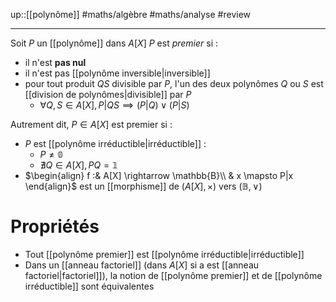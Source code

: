 up::[[polynôme]]
#maths/algèbre #maths/analyse #review 

----
Soit $P$ un [[polynôme]] dans $A[X]$
$P$ est _premier_ si :
 - il n'est **pas nul**
 - il n'est pas [[polynôme inversible|inversible]]
 - pour tout produit $QS$ divisible par $P$, l'un des deux polynômes $Q$ ou $S$ est [[division de polynômes|divisible]] par $P$
     - $\forall Q,S\in A[X], P|QS \implies (P|Q) \vee (P|S)$


Autrement dit, $P\in A[X]$ est premier si :
 - $P$ est [[polynôme irréductible|irréductible]] :
     - $P\neq \mathbb 0$
     - $\nexists Q\in A[X], PQ = \mathbb{1}$
 - $\begin{align} f :& A[X] \rightarrow \mathbb{B}\\ & x \mapsto P|x \end{align}$ est un [[morphisme]] de $(A[X], \times)$ vers $(\mathbb{B}, \vee)$

 
# Propriétés

 - Tout [[polynôme premier]] est [[polynôme irréductible|irréductible]]
 - Dans un [[anneau factoriel]] (dans $A[X]$ si a est [[anneau factoriel|factoriel]]), la notion de [[polynôme premier]] et de [[polynôme irréductible]] sont équivalentes

